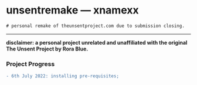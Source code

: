 # unsentremake — xnamexx
```diff
# personal remake of theunsentproject.com due to submission closing.
```
***
**disclaimer: a personal project unrelated and unaffiliated with the original The Unsent Project by Rora Blue.**

### Project Progress

```diff
- 6th July 2022: installing pre-requisites;
```
